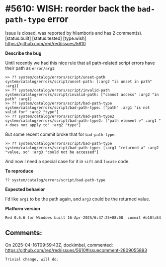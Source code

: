 
#5610: WISH: reorder back the `bad-path-type` error
================================================================================
Issue is closed, was reported by hiiamboris and has 2 comment(s).
[status.built] [status.tested] [type.wish]
<https://github.com/red/red/issues/5610>

**Describe the bug**

Until recently we had this nice rule that all path-related script errors have their path as `error/arg1`:
```
>> ?? system/catalog/errors/script/unset-path
system/catalog/errors/script/unset-path: [:arg2 "is unset in path" :arg1]
>> ?? system/catalog/errors/script/invalid-path
system/catalog/errors/script/invalid-path: ["cannot access" :arg2 "in path" :arg1]
>> ?? system/catalog/errors/script/bad-path-type
system/catalog/errors/script/bad-path-type: ["path" :arg1 "is not valid for" :arg2 "type"]
>> ?? system/catalog/errors/script/bad-path-type2
system/catalog/errors/script/bad-path-type2: ["path element >" :arg1 "< does not apply to" :arg2 "type"]
```
But some recent commit broke that for `bad-path-type`:
```
>> ?? system/catalog/errors/script/bad-path-type
system/catalog/errors/script/bad-path-type: [:arg1 "returned a" :arg2 "value, so" :arg3 "could not be accessed"]
```
And now I need a special case for it in `sift` and `locate` code.

**To reproduce**

`?? system/catalog/errors/script/bad-path-type`

**Expected behavior**

I'd like `arg1` to be the path again, and `arg3` could be the returned value.

**Platform version**

`Red 0.6.6 for Windows built 16-Apr-2025/6:37:25+08:00  commit #b10fa54`


Comments:
--------------------------------------------------------------------------------

On 2025-04-16T09:59:43Z, dockimbel, commented:
<https://github.com/red/red/issues/5610#issuecomment-2809055893>

    Trivial change, will do.

